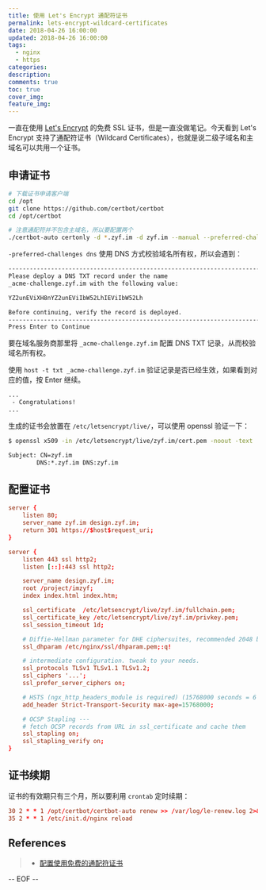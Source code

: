 ```yaml
---
title: 使用 Let's Encrypt 通配符证书
permalink: lets-encrypt-wildcard-certificates
date: 2018-04-26 16:00:00
updated: 2018-04-26 16:00:00
tags:
  - nginx
  - https
categories:
description:
comments: true
toc: true
cover_img:
feature_img:
---
```


一直在使用 [Let's Encrypt](https://letsencrypt.org/) 的免费 SSL 证书，但是一直没做笔记。今天看到 Let's Encrypt 支持了通配符证书（Wildcard Certificates），也就是说二级子域名和主域名可以共用一个证书。

<!-- more -->

## 申请证书

```bash
# 下载证书申请客户端
cd /opt
git clone https://github.com/certbot/certbot
cd /opt/certbot

# 注意通配符并不包含主域名，所以要配置两个
./certbot-auto certonly -d *.zyf.im -d zyf.im --manual --preferred-challenges dns --server "https://acme-v02.api.letsencrypt.org/directory"
```

`-preferred-challenges dns` 使用 DNS 方式校验域名所有权，所以会遇到：

```bash
-------------------------------------------------------------------------------
Please deploy a DNS TXT record under the name
_acme-challenge.zyf.im with the following value:

YZ2unEViXH8nYZ2unEViIbW52LhIEViIbW52Lh

Before continuing, verify the record is deployed.
-------------------------------------------------------------------------------
Press Enter to Continue
```

要在域名服务商那里将 `_acme-challenge.zyf.im` 配置 DNS TXT 记录，从而校验域名所有权。

使用 `host -t txt _acme-challenge.zyf.im` 验证记录是否已经生效，如果看到对应的值，按 Enter 继续。

```bash
...
 - Congratulations!
...
```

生成的证书会放置在 `/etc/letsencrypt/live/`，可以使用 openssl 验证一下：

```bash
$ openssl x509 -in /etc/letsencrypt/live/zyf.im/cert.pem -noout -text | grep zyf.im

Subject: CN=zyf.im
        DNS:*.zyf.im DNS:zyf.im
```

## 配置证书

```conf
server {
    listen 80;
    server_name zyf.im design.zyf.im;
    return 301 https://$host$request_uri;
}
```

```conf
server {
    listen 443 ssl http2;
    listen [::]:443 ssl http2;

    server_name design.zyf.im;
    root /project/imzyf;
    index index.html index.htm;

    ssl_certificate  /etc/letsencrypt/live/zyf.im/fullchain.pem;
    ssl_certificate_key /etc/letsencrypt/live/zyf.im/privkey.pem;
    ssl_session_timeout 1d;

    # Diffie-Hellman parameter for DHE ciphersuites, recommended 2048 bits
    ssl_dhparam /etc/nginx/ssl/dhparam.pem;:q!

    # intermediate configuration. tweak to your needs.
    ssl_protocols TLSv1 TLSv1.1 TLSv1.2;
    ssl_ciphers '...';
    ssl_prefer_server_ciphers on;

    # HSTS (ngx_http_headers_module is required) (15768000 seconds = 6 months)
    add_header Strict-Transport-Security max-age=15768000;

    # OCSP Stapling ---
    # fetch OCSP records from URL in ssl_certificate and cache them
    ssl_stapling on;
    ssl_stapling_verify on;
}
```

## 证书续期

证书的有效期只有三个月，所以要利用 `crontab` 定时续期：

```conf
30 2 * * 1 /opt/certbot/certbot-auto renew >> /var/log/le-renew.log 2>&1
35 2 * * 1 /etc/init.d/nginx reload
```

## References

> - [配置使用免费的通配符证书](https://blog.laisky.com/p/letsencrypt/)

-- EOF --
